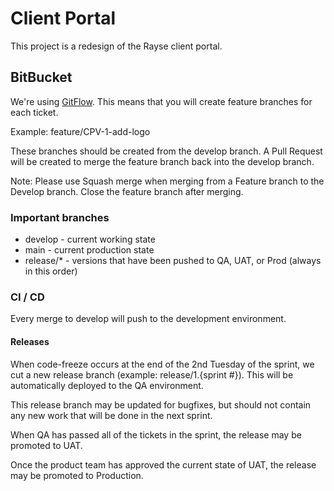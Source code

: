 # Client Portal

This project is a redesign of the Rayse client portal.

## BitBucket

We're using [GitFlow](https://www.atlassian.com/git/tutorials/comparing-workflows/gitflow-workflow#:~:text=What%20is%20Gitflow%3F,lived%20branches%20and%20larger%20commits.). This means that you will create feature branches for each ticket. 

Example: feature/CPV-1-add-logo

These branches should be created from the develop branch. A Pull Request will be created to merge the feature branch back into the develop branch. 

Note: Please use Squash merge when merging from a Feature branch to the Develop branch. Close the feature branch after merging.

### Important branches

- develop - current working state
- main - current production state
- release/* - versions that have been pushed to QA, UAT, or Prod (always in this order)

### CI / CD

Every merge to develop will push to the development environment.

#### Releases

When code-freeze occurs at the end of the 2nd Tuesday of the sprint, we cut a new release branch (example: release/1.{sprint #}). This will be automatically deployed to the QA environment.

This release branch may be updated for bugfixes, but should not contain any new work that will be done in the next sprint. 

When QA has passed all of the tickets in the sprint, the release may be promoted to UAT.

Once the product team has approved the current state of UAT, the release may be promoted to Production.



